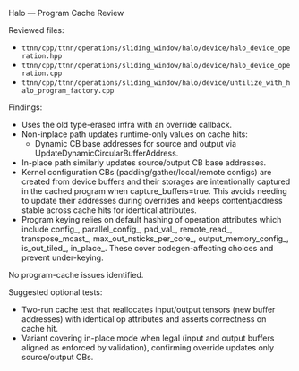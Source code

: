 Halo — Program Cache Review

Reviewed files:
- `ttnn/cpp/ttnn/operations/sliding_window/halo/device/halo_device_operation.hpp`
- `ttnn/cpp/ttnn/operations/sliding_window/halo/device/halo_device_operation.cpp`
- `ttnn/cpp/ttnn/operations/sliding_window/halo/device/untilize_with_halo_program_factory.cpp`

Findings:
- Uses the old type-erased infra with an override callback.
- Non-inplace path updates runtime-only values on cache hits:
  - Dynamic CB base addresses for source and output via UpdateDynamicCircularBufferAddress.
- In-place path similarly updates source/output CB base addresses.
- Kernel configuration CBs (padding/gather/local/remote configs) are created from device buffers and their storages are intentionally captured in the cached program when capture_buffers=true. This avoids needing to update their addresses during overrides and keeps content/address stable across cache hits for identical attributes.
- Program keying relies on default hashing of operation attributes which include config_, parallel_config_, pad_val_, remote_read_, transpose_mcast_, max_out_nsticks_per_core_, output_memory_config_, is_out_tiled_, in_place_. These cover codegen-affecting choices and prevent under-keying.

No program-cache issues identified.

Suggested optional tests:
- Two-run cache test that reallocates input/output tensors (new buffer addresses) with identical op attributes and asserts correctness on cache hit.
- Variant covering in-place mode when legal (input and output buffers aligned as enforced by validation), confirming override updates only source/output CBs.
